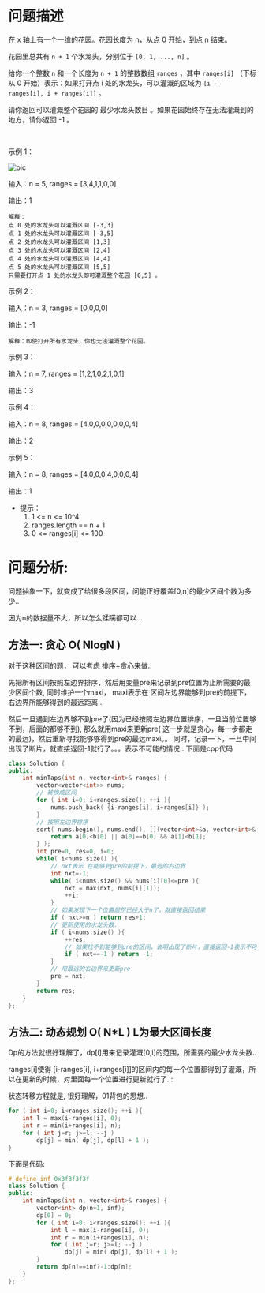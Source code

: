 # 问题描述

在 x 轴上有一个一维的花园。花园长度为 n，从点 0 开始，到点 n 结束。

花园里总共有 `n + 1` 个水龙头，分别位于 `[0, 1, ..., n]` 。

给你一个整数 `n` 和一个长度为 `n + 1` 的整数数组 `ranges` ，其中 `ranges[i]` （下标从 0 开始）表示：如果打开点 i 处的水龙头，可以灌溉的区域为 `[i -  ranges[i], i + ranges[i]]` 。

请你返回可以灌溉整个花园的 最少水龙头数目 。如果花园始终存在无法灌溉到的地方，请你返回 -1 。

 

示例 1：

![pic](https://assets.leetcode-cn.com/aliyun-lc-upload/uploads/2020/01/19/1685_example_1.png)

输入：n = 5, ranges = [3,4,1,1,0,0]

输出：1

    解释：
    点 0 处的水龙头可以灌溉区间 [-3,3]
    点 1 处的水龙头可以灌溉区间 [-3,5]
    点 2 处的水龙头可以灌溉区间 [1,3]
    点 3 处的水龙头可以灌溉区间 [2,4]
    点 4 处的水龙头可以灌溉区间 [4,4]
    点 5 处的水龙头可以灌溉区间 [5,5]
    只需要打开点 1 处的水龙头即可灌溉整个花园 [0,5] 。

示例 2：

输入：n = 3, ranges = [0,0,0,0]

输出：-1

    解释：即使打开所有水龙头，你也无法灌溉整个花园。

示例 3：

输入：n = 7, ranges = [1,2,1,0,2,1,0,1]

输出：3

示例 4：

输入：n = 8, ranges = [4,0,0,0,0,0,0,0,4]

输出：2

示例 5：

输入：n = 8, ranges = [4,0,0,0,4,0,0,0,4]

输出：1
 
- 提示：
    1. 1 <= n <= 10^4
    2. ranges.length == n + 1
    3. 0 <= ranges[i] <= 100


# 问题分析:

问题抽象一下，就变成了给很多段区间，问能正好覆盖[0,n]的最少区间个数为多少..

因为n的数据量不大，所以怎么蹂躏都可以...

## 方法一: 贪心 O( NlogN )
对于这种区间的题， 可以考虑 排序+贪心来做..

先把所有区间按照左边界排序，然后用变量pre来记录到pre位置为止所需要的最少区间个数, 同时维护一个maxi， maxi表示在 区间左边界能够到pre的前提下， 右边界所能够得到的最远距离..

然后一旦遇到左边界够不到pre了(因为已经按照左边界位置排序，一旦当前位置够不到，后面的都够不到),  那么就用maxi来更新pre( 这一步就是贪心，每一步都走的最远)，然后重新寻找能够够得到pre的最远maxi。。 同时，记录一下，一旦中间出现了断片，就直接返回-1就行了。。。表示不可能的情况.. 下面是cpp代码

```cpp
class Solution {
public:
    int minTaps(int n, vector<int>& ranges) {
        vector<vector<int>> nums;
        // 转换成区间
        for ( int i=0; i<ranges.size(); ++i ){
            nums.push_back( {i-ranges[i], i+ranges[i]} );
        }
        // 按照左边界排序
        sort( nums.begin(), nums.end(), [](vector<int>&a, vector<int>& b){
            return a[0]<b[0] || a[0]==b[0] && a[1]<b[1];
        } );
        int pre=0, res=0, i=0;
        while( i<nums.size() ){
            // nxt表示 在能够到pre的前提下，最远的右边界
            int nxt=-1;
            while( i<nums.size() && nums[i][0]<=pre ){
                nxt = max(nxt, nums[i][1]);
                ++i;
            }
            // 如果发现下一个位置居然已经大于n了，就直接返回结果
            if ( nxt>=n ) return res+1;
            // 更新使用的水龙头数.
            if ( i<nums.size() ){
                ++res;
                // 如果找不到能够到pre的区间，说明出现了断片，直接返回-1表示不可能存在方案
                if ( nxt==-1 ) return -1;
            }
            // 用最远的右边界来更新pre
            pre = nxt;
        }
        return res;
    }
};
```

## 方法二: 动态规划 O( N*L ) L为最大区间长度

Dp的方法就很好理解了，dp[i]用来记录灌溉[0,i]的范围，所需要的最少水龙头数..

ranges[i]使得 [i-ranges[i], i+ranges[i]]的区间内的每一个位置都得到了灌溉，所以在更新的时候，对里面每一个位置进行更新就行了..:

状态转移方程就是, 很好理解，01背包的思想..

```cpp
for ( int i=0; i<ranges.size(); ++i ){
    int l = max(i-ranges[i], 0);
    int r = min(i+ranges[i], n);
    for ( int j=r; j>=l; --j )
        dp[j] = min( dp[j], dp[l] + 1 );
}
```

下面是代码:
```cpp
# define inf 0x3f3f3f3f
class Solution {
public:
    int minTaps(int n, vector<int>& ranges) {
        vector<int> dp(n+1, inf);
        dp[0] = 0;
        for ( int i=0; i<ranges.size(); ++i ){
            int l = max(i-ranges[i], 0);
            int r = min(i+ranges[i], n);
            for ( int j=r; j>=l; --j )
                dp[j] = min( dp[j], dp[l] + 1 );
        }
        return dp[n]==inf?-1:dp[n];
    }
};
```